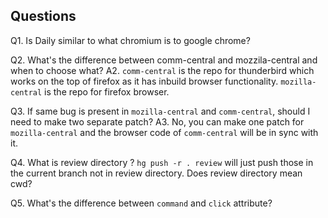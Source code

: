 ## Questions

Q1.  Is Daily similar to what chromium is to google chrome?

Q2.  What's the difference between comm-central and mozzila-central and when to choose what?
A2. `comm-central` is the repo for thunderbird which works on the top of firefox as it has inbuild browser functionality. `mozilla-central` is the repo for firefox browser. 

Q3. If same bug is present in `mozilla-central` and `comm-central`, should I need to make two separate patch?
A3. No, you can make one patch for `mozilla-central` and the browser code of `comm-central` will be in sync with it.

Q4. What is review directory ? `hg push -r . review` will just push those in the current branch not in review directory. Does review directory mean cwd?
	
Q5. What's the difference between `command` and `click` attribute?